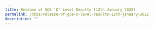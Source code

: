 ```yaml
---
title: Release of GCE ‘O’ Level Results (12th January 2022)
permalink: /cbss/release-of-gce-o-level-results-12th-january-2022
description: ""
---
```

